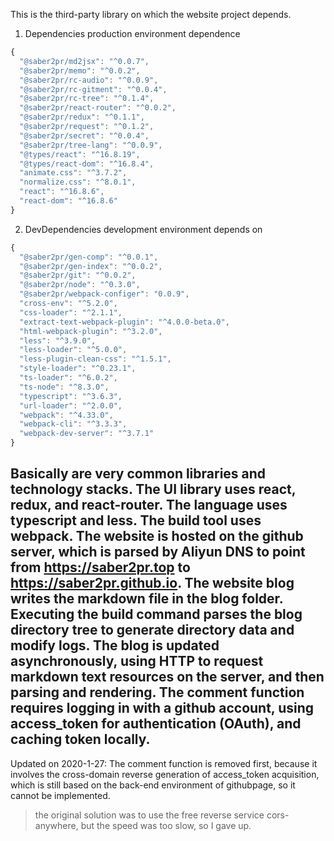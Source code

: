 This is the third-party library on which the website project depends.
1. Dependencies production environment dependence
```js
{
  "@saber2pr/md2jsx": "^0.0.7",
  "@saber2pr/memo": "^0.0.2",
  "@saber2pr/rc-audio": "^0.0.9",
  "@saber2pr/rc-gitment": "^0.0.4",
  "@saber2pr/rc-tree": "^0.1.4",
  "@saber2pr/react-router": "^0.0.2",
  "@saber2pr/redux": "^0.1.1",
  "@saber2pr/request": "^0.1.2",
  "@saber2pr/secret": "^0.0.4",
  "@saber2pr/tree-lang": "^0.0.9",
  "@types/react": "^16.8.19",
  "@types/react-dom": "^16.8.4",
  "animate.css": "^3.7.2",
  "normalize.css": "^8.0.1",
  "react": "^16.8.6",
  "react-dom": "^16.8.6"
}
```
2. DevDependencies development environment depends on
```js
{
  "@saber2pr/gen-comp": "^0.0.1",
  "@saber2pr/gen-index": "^0.0.2",
  "@saber2pr/git": "^0.0.2",
  "@saber2pr/node": "^0.3.0",
  "@saber2pr/webpack-configer": "0.0.9",
  "cross-env": "^5.2.0",
  "css-loader": "^2.1.1",
  "extract-text-webpack-plugin": "^4.0.0-beta.0",
  "html-webpack-plugin": "^3.2.0",
  "less": "^3.9.0",
  "less-loader": "^5.0.0",
  "less-plugin-clean-css": "^1.5.1",
  "style-loader": "^0.23.1",
  "ts-loader": "^6.0.2",
  "ts-node": "^8.3.0",
  "typescript": "^3.6.3",
  "url-loader": "^2.0.0",
  "webpack": "^4.33.0",
  "webpack-cli": "^3.3.3",
  "webpack-dev-server": "^3.7.1"
}
```
Basically are very common libraries and technology stacks. The UI library uses react, redux, and react-router. The language uses typescript and less. The build tool uses webpack.
The website is hosted on the github server, which is parsed by Aliyun DNS to point from https://saber2pr.top to https://saber2pr.github.io.
The website blog writes the markdown file in the blog folder. Executing the build command parses the blog directory tree to generate directory data and modify logs.
The blog is updated asynchronously, using HTTP to request markdown text resources on the server, and then parsing and rendering.
The comment function requires logging in with a github account, using access_token for authentication (OAuth), and caching token locally.
---
Updated on 2020-1-27:
The comment function is removed first, because it involves the cross-domain reverse generation of access_token acquisition, which is still based on the back-end environment of githubpage, so it cannot be implemented.
> the original solution was to use the free reverse service cors-anywhere, but the speed was too slow, so I gave up.